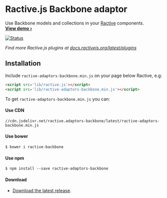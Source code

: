 
Ractive.js Backbone adaptor
===========================

Use Backbone models and collections in your [Ractive] components.<br>
**[View demo ›][Example]**

[![Status](http://img.shields.io/travis/ractivejs/ractive-adaptors-backbone/master.svg?style=flat)](https://travis-ci.org/ractivejs/ractive-adaptors-backbone "See test builds")

*Find more Ractive.js plugins at 
[docs.ractivejs.org/latest/plugins](http://docs.ractivejs.org/latest/plugins)*

## Installation

Include `ractive-adaptors-backbone.min.js` on your page below Ractive, e.g:

```html
<script src='lib/ractive.js'></script>
<script src='lib/ractive-adaptors-backbone.min.js'></script>
```

To get `ractive-adaptors-backbone.min.js` you can:

#### Use CDN

    //cdn.jsdelivr.net/ractive.adaptors-backbone/latest/ractive-adaptors-backbone.min.js
    
#### Use bower

    $ bower i ractive-backbone
    
#### Use npm

    $ npm install --save ractive-adaptors-backbone

#### Download

- [Download the latest release](https://github.com/ractivejs/ractive-adaptors-backbone/releases).

[Example]: http://examples.ractivejs.org/backbone
[Ractive]: http://www.ractivejs.org
